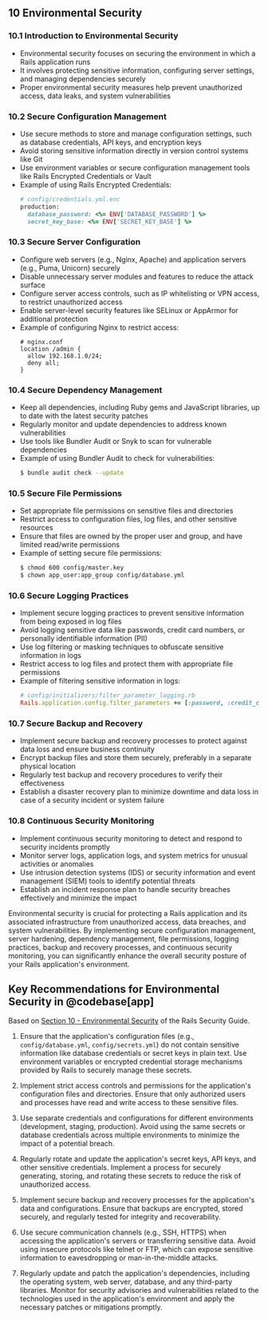 







## 10 Environmental Security

### 10.1 Introduction to Environmental Security
- Environmental security focuses on securing the environment in which a Rails application runs
- It involves protecting sensitive information, configuring server settings, and managing dependencies securely
- Proper environmental security measures help prevent unauthorized access, data leaks, and system vulnerabilities

### 10.2 Secure Configuration Management
- Use secure methods to store and manage configuration settings, such as database credentials, API keys, and encryption keys
- Avoid storing sensitive information directly in version control systems like Git
- Use environment variables or secure configuration management tools like Rails Encrypted Credentials or Vault
- Example of using Rails Encrypted Credentials:
  ```ruby
  # config/credentials.yml.enc
  production:
    database_password: <%= ENV['DATABASE_PASSWORD'] %>
    secret_key_base: <%= ENV['SECRET_KEY_BASE'] %>
  ```

### 10.3 Secure Server Configuration
- Configure web servers (e.g., Nginx, Apache) and application servers (e.g., Puma, Unicorn) securely
- Disable unnecessary server modules and features to reduce the attack surface
- Configure server access controls, such as IP whitelisting or VPN access, to restrict unauthorized access
- Enable server-level security features like SELinux or AppArmor for additional protection
- Example of configuring Nginx to restrict access:
  ```
  # nginx.conf
  location /admin {
    allow 192.168.1.0/24;
    deny all;
  }
  ```

### 10.4 Secure Dependency Management
- Keep all dependencies, including Ruby gems and JavaScript libraries, up to date with the latest security patches
- Regularly monitor and update dependencies to address known vulnerabilities
- Use tools like Bundler Audit or Snyk to scan for vulnerable dependencies
- Example of using Bundler Audit to check for vulnerabilities:
  ```bash
  $ bundle audit check --update
  ```

### 10.5 Secure File Permissions
- Set appropriate file permissions on sensitive files and directories
- Restrict access to configuration files, log files, and other sensitive resources
- Ensure that files are owned by the proper user and group, and have limited read/write permissions
- Example of setting secure file permissions:
  ```bash
  $ chmod 600 config/master.key
  $ chown app_user:app_group config/database.yml
  ```

### 10.6 Secure Logging Practices
- Implement secure logging practices to prevent sensitive information from being exposed in log files
- Avoid logging sensitive data like passwords, credit card numbers, or personally identifiable information (PII)
- Use log filtering or masking techniques to obfuscate sensitive information in logs
- Restrict access to log files and protect them with appropriate file permissions
- Example of filtering sensitive information in logs:
  ```ruby
  # config/initializers/filter_parameter_logging.rb
  Rails.application.config.filter_parameters += [:password, :credit_card]
  ```

### 10.7 Secure Backup and Recovery
- Implement secure backup and recovery processes to protect against data loss and ensure business continuity
- Encrypt backup files and store them securely, preferably in a separate physical location
- Regularly test backup and recovery procedures to verify their effectiveness
- Establish a disaster recovery plan to minimize downtime and data loss in case of a security incident or system failure

### 10.8 Continuous Security Monitoring
- Implement continuous security monitoring to detect and respond to security incidents promptly
- Monitor server logs, application logs, and system metrics for unusual activities or anomalies
- Use intrusion detection systems (IDS) or security information and event management (SIEM) tools to identify potential threats
- Establish an incident response plan to handle security breaches effectively and minimize the impact

Environmental security is crucial for protecting a Rails application and its associated infrastructure from unauthorized access, data breaches, and system vulnerabilities. By implementing secure configuration management, server hardening, dependency management, file permissions, logging practices, backup and recovery processes, and continuous security monitoring, you can significantly enhance the overall security posture of your Rails application's environment.


## Key Recommendations for Environmental Security in @codebase[app]
Based on [Section 10 - Environmental Security](https://guides.rubyonrails.org/security.html#environmental-security) of the Rails Security Guide.

1. Ensure that the application's configuration files (e.g., `config/database.yml`, `config/secrets.yml`) do not contain sensitive information like database credentials or secret keys in plain text. Use environment variables or encrypted credential storage mechanisms provided by Rails to securely manage these secrets.

2. Implement strict access controls and permissions for the application's configuration files and directories. Ensure that only authorized users and processes have read and write access to these sensitive files.

3. Use separate credentials and configurations for different environments (development, staging, production). Avoid using the same secrets or database credentials across multiple environments to minimize the impact of a potential breach.

4. Regularly rotate and update the application's secret keys, API keys, and other sensitive credentials. Implement a process for securely generating, storing, and rotating these secrets to reduce the risk of unauthorized access.

5. Implement secure backup and recovery processes for the application's data and configurations. Ensure that backups are encrypted, stored securely, and regularly tested for integrity and recoverability.

6. Use secure communication channels (e.g., SSH, HTTPS) when accessing the application's servers or transferring sensitive data. Avoid using insecure protocols like telnet or FTP, which can expose sensitive information to eavesdropping or man-in-the-middle attacks.

7. Regularly update and patch the application's dependencies, including the operating system, web server, database, and any third-party libraries. Monitor for security advisories and vulnerabilities related to the technologies used in the application's environment and apply the necessary patches or mitigations promptly.
